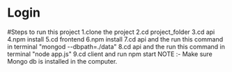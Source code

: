 # Login
#Steps to run this project
1.clone the project
2.cd project_folder
3.cd api
4.npm install
5.cd frontend
6.npm install
7.cd api and the run this command in terminal "mongod --dbpath=./data"
8.cd api and the run this command in terminal "node app.js"
9.cd client and run npm start
NOTE :- Make sure Mongo db is installed in the computer.
